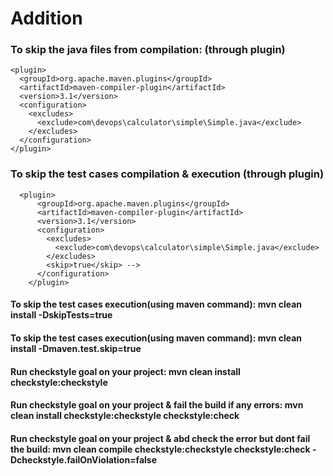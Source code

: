 # Addition

### To skip the java files from compilation: (through plugin)

    <plugin>
      <groupId>org.apache.maven.plugins</groupId>
      <artifactId>maven-compiler-plugin</artifactId>
      <version>3.1</version>
      <configuration>
        <excludes>
          <exclude>com\devops\calculator\simple\Simple.java</exclude>
        </excludes>
      </configuration>
    </plugin>
    
  ### To skip the test cases compilation & execution (through plugin)
  
      <plugin>
          <groupId>org.apache.maven.plugins</groupId>
          <artifactId>maven-compiler-plugin</artifactId>
          <version>3.1</version>
          <configuration>
            <excludes>
              <exclude>com\devops\calculator\simple\Simple.java</exclude>
            </excludes>
            <skip>true</skip> -->
          </configuration>
        </plugin>
  
#### To skip the test cases execution(using maven command): mvn clean install -DskipTests=true

#### To skip the test cases execution(using maven command): mvn clean install -Dmaven.test.skip=true

#### Run checkstyle goal on your project: mvn clean install checkstyle:checkstyle

#### Run checkstyle goal on your project & fail the build if any errors: mvn clean install checkstyle:checkstyle checkstyle:check

#### Run checkstyle goal on your project & abd check the error but dont fail the build: mvn clean compile checkstyle:checkstyle checkstyle:check -Dcheckstyle.failOnViolation=false
